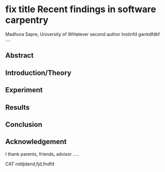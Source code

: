 # fix title Recent findings in software carpentry
Madhura Sapre, University of WHatever
second author
Instinfd gwrkdfdkf ....
## Abstract

## Introduction/Theory

## Experiment

## Results

## Conclusion

## Acknowledgement
I thank parents, friends, advisor .....

CAT nddjdand,fjd,fndfd
